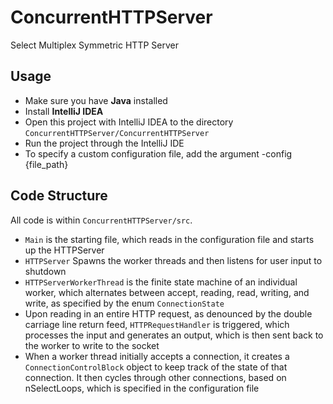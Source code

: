 # ConcurrentHTTPServer
Select Multiplex Symmetric HTTP Server

## Usage
- Make sure you have **Java** installed
- Install **IntelliJ IDEA**
- Open this project with IntelliJ IDEA to the directory `ConcurrentHTTPServer/ConcurrentHTTPServer`
- Run the project through the IntelliJ IDE
- To specify a custom configuration file, add the argument -config {file_path}

## Code Structure
All code is within `ConcurrentHTTPServer/src`. 

- `Main` is the starting file, which reads in the configuration file and starts up the HTTPServer
- `HTTPServer` Spawns the worker threads and then listens for user input to shutdown
- `HTTPServerWorkerThread` is the finite state machine of an individual worker, which alternates between accept, reading, read, writing, and write, as specified by the enum `ConnectionState`
- Upon reading in an entire HTTP request, as denounced by the double carriage line return feed, `HTTPRequestHandler` is triggered, which processes the input and generates an output, which is then sent back to the worker to write to the socket
- When a worker thread initially accepts a connection, it creates a `ConnectionControlBlock` object to keep track of the state of that connection. It then cycles through other connections, based on nSelectLoops, which is specified in the configuration file


